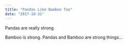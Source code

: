 ```yaml
---
title: "Pandas Like Bamboo Too"
date: "2017-10-31"
---
```


Pandas are really strong.

Bamboo is strong. Pandas and Bamboo are strong things...
